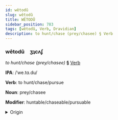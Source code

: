 ```yaml
---
id: wêtodû
slug: wêtodû
title: WÊTODÛ
sidebar_position: 783
tags: [wêtodû, Verb, Dravidian]
description: to hunt/chase (prey/chasee) § Verb
---
```


### wêtodû&emsp;<span kind="abugida">ʒʇcʌʄ</span>

*to hunt/chase (prey/chasee)* **§** [Verb](../../tags/Verb)

**IPA**: /ˈwe.tɑ.du/

**Verb**: to hunt/chase/pursue

**Noun**: prey/chasee

**Modifier**: huntable/chaseable/pursuable

<details>
    <summary>Origin</summary>
    Telugu వేటాడు vēṭāḍu /ʋeːʈaːɖu/<br/>
    <em>Dravidian Language Family</em>
</details>